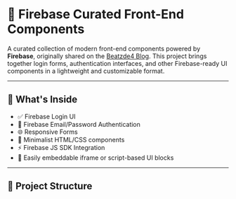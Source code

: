 # 🚀 Firebase Curated Front-End Components

A curated collection of modern front-end components powered by **Firebase**, originally shared on the [Beatzde4 Blog](https://beatzde4.blogspot.com/p/firebase-curated-front-end-components.html). This project brings together login forms, authentication interfaces, and other Firebase-ready UI components in a lightweight and customizable format.

---

## 📌 What's Inside

- ✅ Firebase Login UI
- 🔐 Firebase Email/Password Authentication
- 🌐 Responsive Forms
- 🎨 Minimalist HTML/CSS components
- ⚡ Firebase JS SDK Integration
- 🧩 Easily embeddable iframe or script-based UI blocks

---

## 📂 Project Structure

